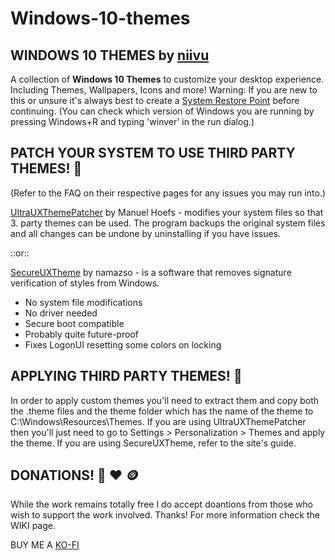 # Windows-10-themes

## WINDOWS 10 THEMES by [niivu](https://www.deviantart.com/niivu)
A collection of 	**Windows 10 Themes** to customize your desktop experience.  Including Themes, Wallpapers, Icons and more!
Warning:  If you are new to this or unsure it's always best to create a [System Restore Point](https://www.sciencedirect.com/topics/computer-science/system-restore-point#:~:text=A%20system%20restore%20point%20is,of%20the%20System%20Properties%20window.) before continuing.
(You can check which version of Windows you are running by pressing Windows+R and typing 'winver' in the run dialog.)

## PATCH YOUR SYSTEM TO USE THIRD PARTY THEMES! 🚧
(Refer to the FAQ on their respective pages for any issues you may run into.)

[UltraUXThemePatcher](https://mhoefs.eu/software_uxtheme.php?lang=en) by Manuel Hoefs - modifies your system files so that 3. party themes can be used.  The program backups the original system files and all changes can be undone by uninstalling if you have issues.

::or::

[SecureUXTheme](https://github.com/namazso/SecureUxTheme) by namazso - is a software that removes signature verification of styles from Windows.
- No system file modifications
- No driver needed
- Secure boot compatible
- Probably quite future-proof
- Fixes LogonUI resetting some colors on locking

## APPLYING THIRD PARTY THEMES! 🎨
In order to apply custom themes you'll need to extract them and copy both the .theme files and the theme folder which has the name of the theme to C:\Windows\Resources\Themes. If you are using UltraUXThemePatcher then you'll just need to go to Settings > Personalization > Themes and apply the theme. If you are using SecureUXTheme, refer to the site's guide.

## DONATIONS! 🙋 ❤️ 🪙
While the work remains totally free I do accept doantions from those who wish to support the work involved.  Thanks!
For more information check the WIKI page.

BUY ME A [KO-FI](https://ko-fi.com/niivu)
